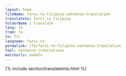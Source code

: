 ```yaml
---
layout: home
fileName: farsi-to-filipino-sentence-translation
translatein: farsi_to_filipino
folderName : translate
lang: fa
from: fa
to: fil
langname: farsi-to
permalink: /fa/farsi-to-filipino-sentence-translation
tool: sentence-translations
matchurls: en&&fa
---
```

{% include section/translateinto.html %}
